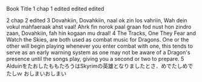 Book Title
1
chap 1 edited
edited edited

2
chap 2 edited
3
Dovahkiin, Dovahkiin, naal ok zin los vahriin,
Wah dein vokul mahfaeraak ahst vaal!
Ahrk fin norok paal graan fod nust hon zindro zaan,
Dovahkiin, fah hin kogaan mu draal!
4
The Tracks, One They Fear and Watch the Skies, are both used as combat music for Dragons. One or the other will begin playing whenever you enter combat with one, this tends to serve as an early warning system as one may not be aware of a Dragon's presence until the songs play, giving you a second or two to prepare.
5
AlduinをたおしたももたろうはSkyrimの英雄となりましたとさ．めでたしめでたしｗ
おしまいおしまい













































